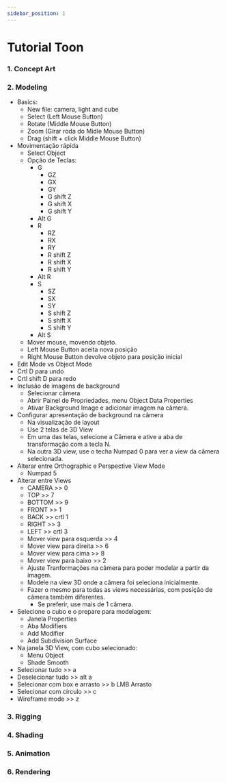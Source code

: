 ```yaml
---
sidebar_position: 1
---
```

# Tutorial Toon

### 1. Concept Art



### 2. Modeling
- Basics:
    - New file: camera, light and cube
    - Select (Left Mouse Button)
    - Rotate (Middle Mouse Button)
    - Zoom (Girar roda do Midle Mouse Button)
    - Drag (shift + click Middle Mouse Button)
- Movimentação rápida
    - Select Object
    - Opção de Teclas:
        - G
            - GZ
            - GX
            - GY
            - G shift Z
            - G shift X
            - G shift Y
        - Alt G
        - R
            - RZ
            - RX
            - RY
            - R shift Z
            - R shift X
            - R shift Y
        - Alt R
        - S
            - SZ
            - SX
            - SY
            - S shift Z
            - S shift X
            - S shift Y
        - Alt S
    - Mover mouse, movendo objeto.
    - Left Mouse Button aceita nova posição
    - Right Mouse Button devolve objeto para posição inicial
- Edit Mode vs Object Mode
- Crtl D para undo
- Crtl shift D para redo
- Inclusão de imagens de background
    - Selecionar câmera
    - Abrir Painel de Propriedades, menu Object Data Properties
    - Ativar Background Image e adicionar imagem na câmera.
- Configurar apresentação de background na câmera
    - Na visualização de layout
    - Use 2 telas de 3D View
    - Em uma das telas, selecione a Câmera e ative a aba de transformação com a tecla N.
    - Na outra 3D view, use o techa Numpad 0 para ver a view da câmera selecionada.
- Alterar entre Orthographic e Perspective View Mode
    - Numpad 5
- Alterar entre Views
    - CAMERA >> 0
    - TOP >> 7
    - BOTTOM >> 9
    - FRONT >> 1
    - BACK >> crtl 1
    - RIGHT >> 3
    - LEFT >> crtl 3
    - Mover view para esquerda >> 4
    - Mover view para direita >> 6
    - Mover view para cima >> 8
    - Mover view para baixo >> 2
    - Ajuste Tranformações na câmera para poder modelar a partir da imagem.
    - Modele na view 3D onde a câmera foi seleciona inicialmente.
    - Fazer o mesmo para todas as views necessárias, com posição de câmera também diferentes.
        - Se preferir, use mais de 1 câmera.
- Selecione o cubo e o prepare para modelagem:
    - Janela Properties
    - Aba Modifiers
    - Add Modifier
    - Add Subdivision Surface
- Na janela 3D View, com cubo selecionado:
    - Menu Object
    - Shade Smooth
- Selecionar tudo >> a
- Deselecionar tudo >> alt a
- Selecionar com box e arrasto >> b LMB Arrasto
- Selecionar com círculo >> c
- Wireframe mode >> z
### 3. Rigging

### 4. Shading

### 5. Animation

### 6. Rendering

